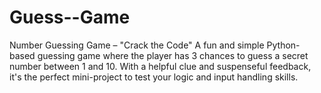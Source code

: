 # Guess--Game
Number Guessing Game – "Crack the Code" A fun and simple Python-based guessing game where the player has 3 chances to guess a secret number between 1 and 10. With a helpful clue and suspenseful feedback, it's the perfect mini-project to test your logic and input handling skills. 
